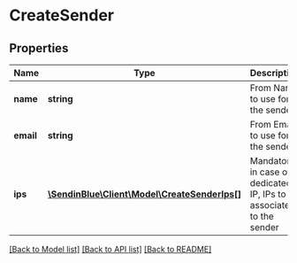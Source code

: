 # CreateSender

## Properties
Name | Type | Description | Notes
------------ | ------------- | ------------- | -------------
**name** | **string** | From Name to use for the sender | 
**email** | **string** | From Email to use for the sender | 
**ips** | [**\SendinBlue\Client\Model\CreateSenderIps[]**](CreateSenderIps.md) | Mandatory in case of dedicated IP, IPs to associate to the sender | [optional] 

[[Back to Model list]](../../README.md#documentation-for-models) [[Back to API list]](../../README.md#documentation-for-api-endpoints) [[Back to README]](../../README.md)


